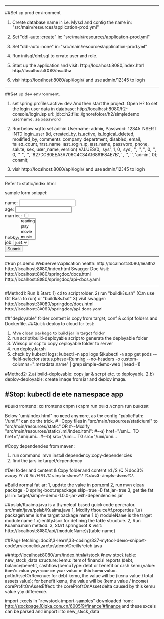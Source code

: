 ---------------------------------------------------------------------------------------------
##Set up prod environment:
1) Create database name in i.e. Mysql and config the name in: "src/main/resources/application-prod.yml"
2) Set "ddl-auto: create" in: "src/main/resources/application-prod.yml"
3) Set "ddl-auto: none" in: "src/main/resources/application-prod.yml"
4) Run initsql/dml.sql to create user and role.
5) Start up the application and visit:
   http://localhost:8080/index.html
   http://localhost:8080/healthz

6) visit http://localhost:8080/api/login/ and use admin/12345 to login   

---------------------------------------------------------------------------------------------
##Set up dev environment.
1) set spring.profiles.active: dev And then start the project.
Open H2 to set the login user data in database:
http://localhost:8080/h2-console/login.jsp
url: jdbc:h2:file:./ignorefolder/h2/simpledemo
username: sa
password:

2) Run below sql to set admin Username: admin, Password: 12345
INSERT INTO login_user
(id, created_by, is_active, is_logical_deleted, modified_by, comments, company, department, disabled, email, failed_count, first_name, last_login_ip, last_name, password, phone, salute, sex, user_name, version)
VALUES(0, 'sys', 1, 0, 'sys', '', '', '', 0, '', 0, '', '', '', '827CCB0EEA8A706C4C34A16891F84E7B', '', '', '', 'admin', 0);
commit;
   
3) visit http://localhost:8080/api/login/ and use admin/12345 to login
---------------------------------------------------------------------------------------------


Refer to static/index.html


sample form snippet:
<form action="/api/qnpoll/YourQuestionnaireUri/result" method="post">
    name: <input type="text" name="name" /><br/>
    age: <input type="number" name="age" /><br/>
    married: <input type="checkbox" name="married" /><br/>
    hobby:
    <select name="hobby" multiple>
        <option value="reading">reading</option>
        <option value="play">play</option>
        <option value="movie">movie</option>
        <option value="music">music</option>
    </select>
    <br/>
    job:
    <select name="job">
        <option value="job1">job1</option>
        <option value="job2">job2</option>
        <option value="job3">job3</option>
    </select><br/>
    <input type="submit" name="Submit" />
</form>

---------------------------------------------------------------------------------------------
#Run ps.demo.WebServerApplication
health: http://localhost:8080/healthz
http://localhost:8080/index.html
Swagger Doc Visit:
http://localhost:8080/springdoc/docs.html
http://localhost:8080/springdoc/api-docs.yaml

---------------------------------------------------------------------------------------------
#Method1: Run & Start: 
    1) cd to script folder. 
    2) run "buildk8s.sh" (Can use Git Bash to run) or "buildk8s.bat"
    3) visit swagger:
        http://localhost:30080/springdoc/docs.html
        http://localhost:30080/springdoc/api-docs.yaml

##"deployable" folder content is copy from target, conf & script folders and Dockerfile.
##Quick deploy to cloud for test:
1) Mvn clean package to build jar in target folder
2) run script/build-deployable script to generate the deployable folder
4) Winscp or scp to copy deployable folder to server
5) run deployJar.sh
6) check by kubectl logs:
kubectl -n app logs $(kubectl -n app get pods --field-selector status.phase=Running --no-headers -o custom-columns=":metadata.name" | grep simple-demo-web | head -1)
   
#Method2: 
2.a) build-deployable: copy jar & script etc. to deployable.
2.b) deploy-deployable: create image from jar and deploy image.

#Stop: kubectl delete namespace app
---------------------------------------------------------------------------------------------
#Build frontend:
cd frontend
cnpm i
cnpm run build
//cnpm run build:sit

Below "umi/index.html" no need anymore, as the config "publicPath: '/umi/'" can do the trick.
#--Copy files in "src/main/resources/static/umi" to "src/main/resources/static" OR 
#--Modify "src/main/resources/static/umi/index.html":
#--a) href="/umi... TO href="/umi/umi...
#--b) src="/umi... TO src="/umi/umi...

#Copy dependencies from maven:
1) run command: mvn install dependency:copy-dependencies 
2) find the jars in: target/dependency

#Del folder and content & Copy folder and content
rd /S /Q %doc3%\
xcopy /Y /S /E /H /R /C simple-demo\*.* %doc3-simple-demo%\

#Build normal fat jar:
1, update the <mainClass> value in pom.xml
2, run mvn clean package -D spring-boot.repackage.skip=true -D fat.jar=true
3, get the fat jar in: target/simple-demo-1.0.0-jar-with-dependencies.jar

##pslab/Kuaima.java is a thymeleaf based quick code generator.
src/main/java/pslab/Kuaima.java
1, Modify tfsource/tf.properties
    1.a) packageName is the target package name
    1.b) moduleName is the target module name
    1.c) entityJson for defining the table structure.
2, Run Kuaima.main method.
3, Start springboot & visit: http://localhost:8080/api/{moduleName}/{table-name}

##Page fetching:
doc3\3-learn\33-coding\337-mytool-demo-snippet-code\myiconclick\src\ps\demo\OreillyFetch.java

##http://localhost:8080/umi/index.html#/stock
#new stock table: new_stock_data structure:
kemu: item of financial reports (debt, balance/benefit, cashflow)
kemuType: debt or benefit or cash
kemu_value: item's value
yoy: year on year value of this kemu value.
pctInAssetOrRevenue: for debt kemu, the value will be (kemu value / total assets value); for benefit kemu, the value will be (kemu value / income)
coreProfitOnAssetEffect: the coreProfitOnAsset delta caused by this kemu value yoy difference.

import excels in "newstock-import-samples" downloaded from: http://stockpage.10jqka.com.cn/600519/finance/#finance
and these excels can be parsed and import into new_stock_data


